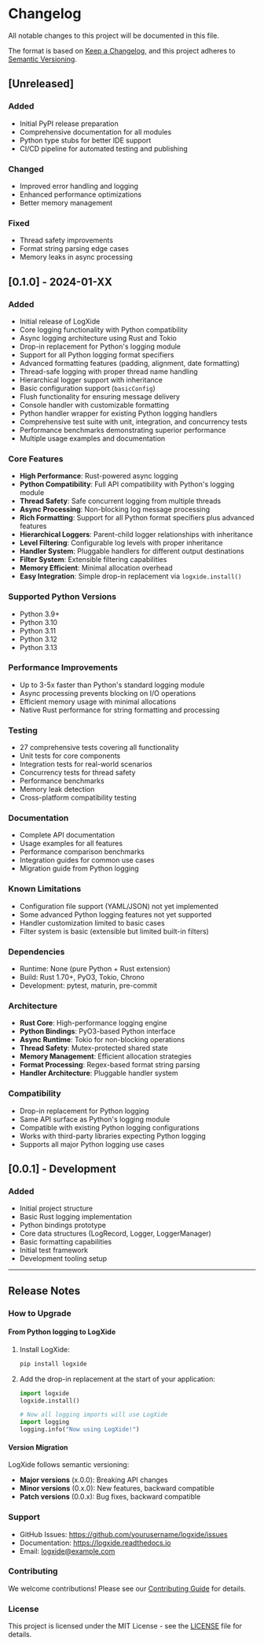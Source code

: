 # Changelog

All notable changes to this project will be documented in this file.

The format is based on [Keep a Changelog](https://keepachangelog.com/en/1.0.0/),
and this project adheres to [Semantic Versioning](https://semver.org/spec/v2.0.0.html).

## [Unreleased]

### Added
- Initial PyPI release preparation
- Comprehensive documentation for all modules
- Python type stubs for better IDE support
- CI/CD pipeline for automated testing and publishing

### Changed
- Improved error handling and logging
- Enhanced performance optimizations
- Better memory management

### Fixed
- Thread safety improvements
- Format string parsing edge cases
- Memory leaks in async processing

## [0.1.0] - 2024-01-XX

### Added
- Initial release of LogXide
- Core logging functionality with Python compatibility
- Async logging architecture using Rust and Tokio
- Drop-in replacement for Python's logging module
- Support for all Python logging format specifiers
- Advanced formatting features (padding, alignment, date formatting)
- Thread-safe logging with proper thread name handling
- Hierarchical logger support with inheritance
- Basic configuration support (`basicConfig`)
- Flush functionality for ensuring message delivery
- Console handler with customizable formatting
- Python handler wrapper for existing Python logging handlers
- Comprehensive test suite with unit, integration, and concurrency tests
- Performance benchmarks demonstrating superior performance
- Multiple usage examples and documentation

### Core Features
- **High Performance**: Rust-powered async logging
- **Python Compatibility**: Full API compatibility with Python's logging module
- **Thread Safety**: Safe concurrent logging from multiple threads
- **Async Processing**: Non-blocking log message processing
- **Rich Formatting**: Support for all Python format specifiers plus advanced features
- **Hierarchical Loggers**: Parent-child logger relationships with inheritance
- **Level Filtering**: Configurable log levels with proper inheritance
- **Handler System**: Pluggable handlers for different output destinations
- **Filter System**: Extensible filtering capabilities
- **Memory Efficient**: Minimal allocation overhead
- **Easy Integration**: Simple drop-in replacement via `logxide.install()`

### Supported Python Versions
- Python 3.9+
- Python 3.10
- Python 3.11
- Python 3.12
- Python 3.13

### Performance Improvements
- Up to 3-5x faster than Python's standard logging module
- Async processing prevents blocking on I/O operations
- Efficient memory usage with minimal allocations
- Native Rust performance for string formatting and processing

### Testing
- 27 comprehensive tests covering all functionality
- Unit tests for core components
- Integration tests for real-world scenarios
- Concurrency tests for thread safety
- Performance benchmarks
- Memory leak detection
- Cross-platform compatibility testing

### Documentation
- Complete API documentation
- Usage examples for all features
- Performance comparison benchmarks
- Integration guides for common use cases
- Migration guide from Python logging

### Known Limitations
- Configuration file support (YAML/JSON) not yet implemented
- Some advanced Python logging features not yet supported
- Handler customization limited to basic cases
- Filter system is basic (extensible but limited built-in filters)

### Dependencies
- Runtime: None (pure Python + Rust extension)
- Build: Rust 1.70+, PyO3, Tokio, Chrono
- Development: pytest, maturin, pre-commit

### Architecture
- **Rust Core**: High-performance logging engine
- **Python Bindings**: PyO3-based Python interface
- **Async Runtime**: Tokio for non-blocking operations
- **Thread Safety**: Mutex-protected shared state
- **Memory Management**: Efficient allocation strategies
- **Format Processing**: Regex-based format string parsing
- **Handler Architecture**: Pluggable handler system

### Compatibility
- Drop-in replacement for Python logging
- Same API surface as Python's logging module
- Compatible with existing Python logging configurations
- Works with third-party libraries expecting Python logging
- Supports all major Python logging use cases

## [0.0.1] - Development

### Added
- Initial project structure
- Basic Rust logging implementation
- Python bindings prototype
- Core data structures (LogRecord, Logger, LoggerManager)
- Basic formatting capabilities
- Initial test framework
- Development tooling setup

---

## Release Notes

### How to Upgrade

#### From Python logging to LogXide

1. Install LogXide:
   ```bash
   pip install logxide
   ```

2. Add the drop-in replacement at the start of your application:
   ```python
   import logxide
   logxide.install()

   # Now all logging imports will use LogXide
   import logging
   logging.info("Now using LogXide!")
   ```

#### Version Migration

LogXide follows semantic versioning:
- **Major versions** (x.0.0): Breaking API changes
- **Minor versions** (0.x.0): New features, backward compatible
- **Patch versions** (0.0.x): Bug fixes, backward compatible

### Support

- GitHub Issues: https://github.com/yourusername/logxide/issues
- Documentation: https://logxide.readthedocs.io
- Email: logxide@example.com

### Contributing

We welcome contributions! Please see our [Contributing Guide](CONTRIBUTING.md) for details.

### License

This project is licensed under the MIT License - see the [LICENSE](LICENSE) file for details.

